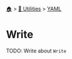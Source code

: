 <!--startTocHeader-->
[🏠](../../README.md) > [🔧 Utilities](../README.md) > [YAML](README.md)
# Write
<!--endTocHeader-->
TODO: Write about `Write`
<!--startTocSubtopic-->

<!--endTocSubtopic-->